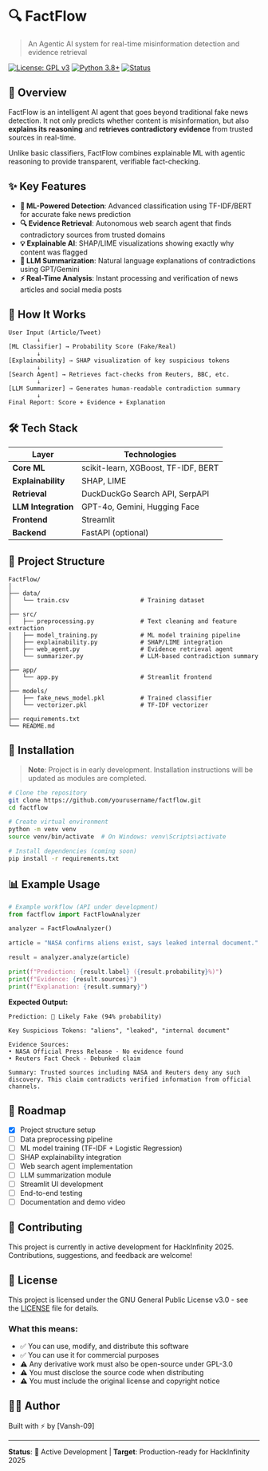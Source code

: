 # 🔍 FactFlow

> An Agentic AI system for real-time misinformation detection and evidence retrieval

[![License: GPL v3](https://img.shields.io/badge/License-GPLv3-blue.svg)](https://www.gnu.org/licenses/gpl-3.0)
[![Python 3.8+](https://img.shields.io/badge/python-3.8+-blue.svg)](https://www.python.org/downloads/)
[![Status](https://img.shields.io/badge/status-in%20development-orange.svg)]()

## 🎯 Overview

FactFlow is an intelligent AI agent that goes beyond traditional fake news detection. It not only predicts whether content is misinformation, but also **explains its reasoning** and **retrieves contradictory evidence** from trusted sources in real-time.

Unlike basic classifiers, FactFlow combines explainable ML with agentic reasoning to provide transparent, verifiable fact-checking.

## ✨ Key Features

- **🤖 ML-Powered Detection**: Advanced classification using TF-IDF/BERT for accurate fake news prediction
- **🔍 Evidence Retrieval**: Autonomous web search agent that finds contradictory sources from trusted domains
- **💡 Explainable AI**: SHAP/LIME visualizations showing exactly why content was flagged
- **🧠 LLM Summarization**: Natural language explanations of contradictions using GPT/Gemini
- **⚡ Real-Time Analysis**: Instant processing and verification of news articles and social media posts

## 🚀 How It Works

```
User Input (Article/Tweet)
        ↓
[ML Classifier] → Probability Score (Fake/Real)
        ↓
[Explainability] → SHAP visualization of key suspicious tokens
        ↓
[Search Agent] → Retrieves fact-checks from Reuters, BBC, etc.
        ↓
[LLM Summarizer] → Generates human-readable contradiction summary
        ↓
Final Report: Score + Evidence + Explanation
```

## 🛠️ Tech Stack

| Layer | Technologies |
|-------|-------------|
| **Core ML** | scikit-learn, XGBoost, TF-IDF, BERT |
| **Explainability** | SHAP, LIME |
| **Retrieval** | DuckDuckGo Search API, SerpAPI |
| **LLM Integration** | GPT-4o, Gemini, Hugging Face |
| **Frontend** | Streamlit |
| **Backend** | FastAPI (optional) |

## 📁 Project Structure

```
FactFlow/
│
├── data/
│   └── train.csv                    # Training dataset
│
├── src/
│   ├── preprocessing.py             # Text cleaning and feature extraction
│   ├── model_training.py            # ML model training pipeline
│   ├── explainability.py            # SHAP/LIME integration
│   ├── web_agent.py                 # Evidence retrieval agent
│   └── summarizer.py                # LLM-based contradiction summary
│
├── app/
│   └── app.py                       # Streamlit frontend
│
├── models/
│   ├── fake_news_model.pkl          # Trained classifier
│   └── vectorizer.pkl               # TF-IDF vectorizer
│
├── requirements.txt
└── README.md
```

## 🔧 Installation

> **Note**: Project is in early development. Installation instructions will be updated as modules are completed.

```bash
# Clone the repository
git clone https://github.com/yourusername/factflow.git
cd factflow

# Create virtual environment
python -m venv venv
source venv/bin/activate  # On Windows: venv\Scripts\activate

# Install dependencies (coming soon)
pip install -r requirements.txt
```

## 📊 Example Usage

```python
# Example workflow (API under development)
from factflow import FactFlowAnalyzer

analyzer = FactFlowAnalyzer()

article = "NASA confirms aliens exist, says leaked internal document."

result = analyzer.analyze(article)

print(f"Prediction: {result.label} ({result.probability}%)")
print(f"Evidence: {result.sources}")
print(f"Explanation: {result.summary}")
```

**Expected Output:**
```
Prediction: 🚨 Likely Fake (94% probability)

Key Suspicious Tokens: "aliens", "leaked", "internal document"

Evidence Sources:
• NASA Official Press Release - No evidence found
• Reuters Fact Check - Debunked claim

Summary: Trusted sources including NASA and Reuters deny any such 
discovery. This claim contradicts verified information from official channels.
```

## 🎯 Roadmap

- [x] Project structure setup
- [ ] Data preprocessing pipeline
- [ ] ML model training (TF-IDF + Logistic Regression)
- [ ] SHAP explainability integration
- [ ] Web search agent implementation
- [ ] LLM summarization module
- [ ] Streamlit UI development
- [ ] End-to-end testing
- [ ] Documentation and demo video

## 🤝 Contributing

This project is currently in active development for HackInfinity 2025. Contributions, suggestions, and feedback are welcome!

## 📄 License

This project is licensed under the GNU General Public License v3.0 - see the [LICENSE](LICENSE) file for details.

### What this means:
- ✅ You can use, modify, and distribute this software
- ✅ You can use it for commercial purposes
- ⚠️ Any derivative work must also be open-source under GPL-3.0
- ⚠️ You must disclose the source code when distributing
- ⚠️ You must include the original license and copyright notice

## 👨‍💻 Author

Built with ⚡ by [Vansh-09]

---

**Status**: 🚧 Active Development | **Target**: Production-ready for HackInfinity 2025
